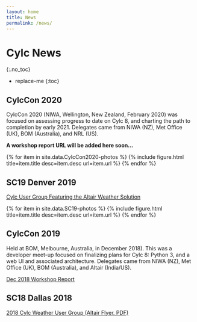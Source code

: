 ```yaml
---
layout: home
title: News
permalink: /news/
---
```

# Cylc News
{:.no_toc}

* replace-me
{:toc}

## CylcCon 2020

CylcCon 2020 (NIWA, Wellington, New Zealand, February 2020) was focused on
assessing progress to date on Cylc 8, and charting the path to completion by
early 2021. Delegates came from NIWA (NZ), Met Office (UK), BOM (Australia),
and NRL (US).

**A workshop report URL will be added here soon...**

{% for item in site.data.CylcCon2020-photos %}
{% include figure.html title=item.title desc=item.desc url=item.url %}
{% endfor %}

## SC19 Denver 2019

[Cylc User Group Featuring the Altair Weather Solution](https://web.altair.com/cylc-user-group)

{% for item in site.data.SC19-photos %}
{% include figure.html title=item.title desc=item.desc url=item.url %}
{% endfor %}

## CylcCon 2019

Held at BOM, Melbourne, Australia, in December 2018). This was a developer
meet-up focused on finalizing plans for Cylc 8: Python 3, and a web UI and
associated architecture. Delegates came from NIWA (NZ), Met Office (UK), BOM
(Australia), and Altair (India/US).

[Dec 2018 Workshop Report](https://cylc.github.io/cylc-admin/dec-workshop-report)

## SC18 Dallas 2018

[2018 Cylc Weather User Group (Altair Flyer, PDF)]({{site.url}}/assets/PBSWorks_0034_EventFlyer_CycleUserGroup_SC2018.pdf)

